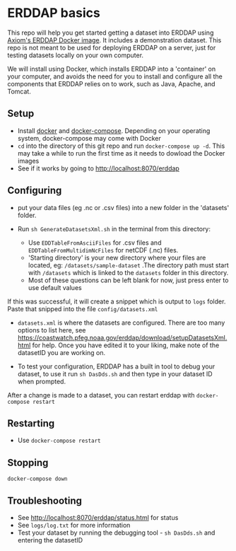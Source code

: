 # ERDDAP basics

This repo will help you get started getting a dataset into ERDDAP using [Axiom's ERDDAP Docker image](https://github.com/axiom-data-science/docker-erddap). It includes a demonstration dataset. This repo is not meant to be used for deploying ERDDAP on a server, just for testing datasets locally on your own computer.

We will install using Docker, which installs ERDDAP into a 'container' on your computer, and avoids the need for you to install and configure all the components that ERDDAP relies on to work, such as Java, Apache, and Tomcat.

## Setup

- Install [docker](https://docs.docker.com/install/) and [docker-compose](https://docs.docker.com/compose/install/). Depending on your operating system, docker-compose may come with Docker
- `cd` into the directory of this git repo and run `docker-compose up -d`. This may take a while to run the first time as it needs to dowload the Docker images
- See if it works by going to <http://localhost:8070/erddap>

## Configuring

- put your data files (eg .nc or .csv files) into a new folder in the 'datasets' folder.

- Run `sh GenerateDatasetsXml.sh` in the terminal from this directory:
  - Use `EDDTableFromAsciiFiles` for .csv files and `EDDTableFromMultidimNcFiles` for netCDF (.nc) files.
  - 'Starting directory' is your new directory where your files are located, eg: `/datasets/sample-dataset` .The directory path must start with `/datasets` which is linked to the `datasets` folder in this directory.
  - Most of these questions can be left blank for now, just press enter to use default values

If this was successful, it will create a snippet which is output to `logs` folder. Paste that snipped into the file `config/datasets.xml`

- `datasets.xml` is where the datasets are configured. There are too many options to list here, see <https://coastwatch.pfeg.noaa.gov/erddap/download/setupDatasetsXml.html> for help. Once you have edited it to your liking, make note of the datasetID you are working on.

- To test your configuration, ERDDAP has a built in tool to debug your dataset, to use it run `sh DasDds.sh` and then type in your dataset ID when prompted.

After a change is made to a dataset, you can restart erddap with `docker-compose restart`

## Restarting

- Use `docker-compose restart`

## Stopping

`docker-compose down`

## Troubleshooting

- See <http://localhost:8070/erddap/status.html> for status
- See `logs/log.txt` for more information
- Test your dataset by running the debugging tool - `sh DasDds.sh` and entering the datasetID
